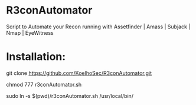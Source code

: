 # R3conAutomator
Script to Automate your Recon running with Assetfinder | Amass | Subjack | Nmap | EyeWitness


# Installation:
git clone https://github.com/KoelhoSec/R3conAutomator.git

chmod 777 r3conAutomator.sh

sudo ln -s $(pwd)/r3conAutomator.sh /usr/local/bin/
